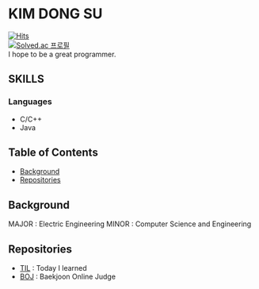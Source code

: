 # KIM DONG SU
[![Hits](https://hits.seeyoufarm.com/api/count/incr/badge.svg?url=https%3A%2F%2Fgithub.com%2Fdskim9882%2Fhit-counter&count_bg=%2379C83D&title_bg=%23555555&icon=&icon_color=%23E7E7E7&title=hits&edge_flat=false)](https://hits.seeyoufarm.com)
<br/>
[![Solved.ac
프로필](http://mazassumnida.wtf/api/v2/generate_badge?boj=dskim9882)](https://solved.ac/dskim9882)
<br/>
I hope to be a great programmer.

## SKILLS
### Languages
+ C/C++
+ Java
## Table of Contents
+ [Background](https://github.com/dskim9882#Background)
+ [Repositories](https://github.com/dskim9882#Repositories)
## Background
MAJOR : Electric Engineering
MINOR : Computer Science and Engineering
## Repositories
* [TIL](https://github.com/dskim9882/Today_I_Learned) : Today I learned
* [BOJ](https://github.com/dskim9882/BOJ) : Baekjoon Online Judge
